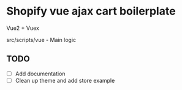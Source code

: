 # Shopify vue ajax cart boilerplate

Vue2 + Vuex

src/scripts/vue - Main logic

## TODO

- [ ] Add documentation
- [ ] Clean up theme and add store example
